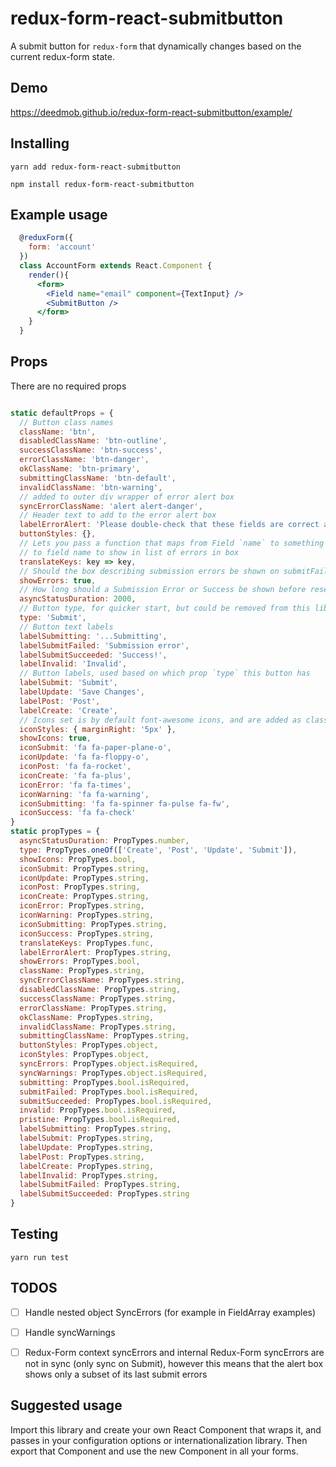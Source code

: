 # redux-form-react-submitbutton

A submit button for `redux-form` that dynamically changes based on the current redux-form state.

## Demo

https://deedmob.github.io/redux-form-react-submitbutton/example/

## Installing

`yarn add redux-form-react-submitbutton`

`npm install redux-form-react-submitbutton`

## Example usage

```jsx
  @reduxForm({
    form: 'account'
  })
  class AccountForm extends React.Component {
    render(){
      <form>
        <Field name="email" component={TextInput} />
        <SubmitButton />
      </form>
    }
  }
```

## Props

There are no required props

```js

static defaultProps = {
  // Button class names
  className: 'btn',
  disabledClassName: 'btn-outline',
  successClassName: 'btn-success',
  errorClassName: 'btn-danger',
  okClassName: 'btn-primary',
  submittingClassName: 'btn-default',
  invalidClassName: 'btn-warning',
  // added to outer div wrapper of error alert box
  syncErrorClassName: 'alert alert-danger',
  // Header text to add to the error alert box
  labelErrorAlert: 'Please double-check that these fields are correct and try again',
  buttonStyles: {},
  // Lets you pass a function that maps from Field `name` to something
  // to field name to show in list of errors in box
  translateKeys: key => key,
  // Should the box describing submission errors be shown on submitFailed?
  showErrors: true,
  // How long should a Submission Error or Success be shown before reseting?
  asyncStatusDuration: 2000,
  // Button type, for quicker start, but could be removed from this library
  type: 'Submit',
  // Button text labels
  labelSubmitting: '...Submitting',
  labelSubmitFailed: 'Submission error',
  labelSubmitSucceeded: 'Success!',
  labelInvalid: 'Invalid',
  // Button labels, used based on which prop `type` this button has
  labelSubmit: 'Submit',
  labelUpdate: 'Save Changes',
  labelPost: 'Post',
  labelCreate: 'Create',
  // Icons set is by default font-awesome icons, and are added as classNames for an <i> element
  iconStyles: { marginRight: '5px' },
  showIcons: true,
  iconSubmit: 'fa fa-paper-plane-o',
  iconUpdate: 'fa fa-floppy-o',
  iconPost: 'fa fa-rocket',
  iconCreate: 'fa fa-plus',
  iconError: 'fa fa-times',
  iconWarning: 'fa fa-warning',
  iconSubmitting: 'fa fa-spinner fa-pulse fa-fw',
  iconSuccess: 'fa fa-check'
}
static propTypes = {
  asyncStatusDuration: PropTypes.number,
  type: PropTypes.oneOf(['Create', 'Post', 'Update', 'Submit']),
  showIcons: PropTypes.bool,
  iconSubmit: PropTypes.string,
  iconUpdate: PropTypes.string,
  iconPost: PropTypes.string,
  iconCreate: PropTypes.string,
  iconError: PropTypes.string,
  iconWarning: PropTypes.string,
  iconSubmitting: PropTypes.string,
  iconSuccess: PropTypes.string,
  translateKeys: PropTypes.func,
  labelErrorAlert: PropTypes.string,
  showErrors: PropTypes.bool,
  className: PropTypes.string,
  syncErrorClassName: PropTypes.string,
  disabledClassName: PropTypes.string,
  successClassName: PropTypes.string,
  errorClassName: PropTypes.string,
  okClassName: PropTypes.string,
  invalidClassName: PropTypes.string,
  submittingClassName: PropTypes.string,
  buttonStyles: PropTypes.object,
  iconStyles: PropTypes.object,
  syncErrors: PropTypes.object.isRequired,
  syncWarnings: PropTypes.object.isRequired,
  submitting: PropTypes.bool.isRequired,
  submitFailed: PropTypes.bool.isRequired,
  submitSucceeded: PropTypes.bool.isRequired,
  invalid: PropTypes.bool.isRequired,
  pristine: PropTypes.bool.isRequired,
  labelSubmitting: PropTypes.string,
  labelSubmit: PropTypes.string,
  labelUpdate: PropTypes.string,
  labelPost: PropTypes.string,
  labelCreate: PropTypes.string,
  labelInvalid: PropTypes.string,
  labelSubmitFailed: PropTypes.string,
  labelSubmitSucceeded: PropTypes.string
}

```

## Testing

`yarn run test`

## TODOS

- [ ] Handle nested object SyncErrors (for example in FieldArray examples)
- [ ] Handle syncWarnings
- [ ] Redux-Form context syncErrors and internal Redux-Form syncErrors are not in sync (only sync on Submit), however this means that the alert box shows only a subset of its last submit errors 


## Suggested usage

Import this library and create your own React Component that wraps it, and passes in your configuration options or internationalization library. Then export that Component and use the new Component in all your forms.
